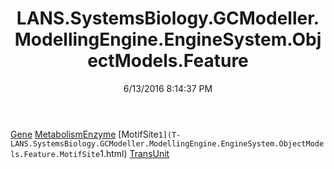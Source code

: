 ﻿---
title: LANS.SystemsBiology.GCModeller.ModellingEngine.EngineSystem.ObjectModels.Feature
date: 6/13/2016 8:14:37 PM
---

[Gene](T-LANS.SystemsBiology.GCModeller.ModellingEngine.EngineSystem.ObjectModels.Feature.Gene.html)
[MetabolismEnzyme](T-LANS.SystemsBiology.GCModeller.ModellingEngine.EngineSystem.ObjectModels.Feature.MetabolismEnzyme.html)
[MotifSite`1](T-LANS.SystemsBiology.GCModeller.ModellingEngine.EngineSystem.ObjectModels.Feature.MotifSite`1.html)
[TransUnit](T-LANS.SystemsBiology.GCModeller.ModellingEngine.EngineSystem.ObjectModels.Feature.TransUnit.html)
